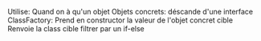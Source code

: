 Utilise: Quand on à qu'un objet
Objets concrets: déscande d'une interface
ClassFactory: Prend en constructor la valeur de l'objet concret cible
    Renvoie la class cible filtrer par un if-else